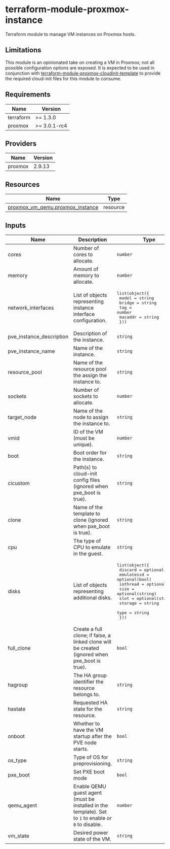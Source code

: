 # terraform-module-proxmox-instance

Terraform module to manage VM instances on Proxmox hosts.

## Limitations

This module is an opinionated take on creating a VM in Proxmox; not all possible configuration options are exposed. It is expected to be used in conjunction with [terraform-module-proxmox-cloudinit-template](https://github.com/glitchcrab/terraform-module-proxmox-cloudinit-template) to provide the required cloud-init files for this module to consume.

<!-- BEGIN_TF_DOCS -->
## Requirements

| Name | Version |
|------|---------|
| terraform | >= 1.3.0 |
| proxmox | >= 3.0.1-rc4 |

## Providers

| Name | Version |
|------|---------|
| proxmox | 2.9.13 |

## Resources

| Name | Type |
|------|------|
| [proxmox_vm_qemu.proxmox_instance](https://registry.terraform.io/providers/Telmate/proxmox/latest/docs/resources/vm_qemu) | resource |

## Inputs

| Name | Description | Type | Required |
|------|-------------|------|:--------:|
| cores | Number of cores to allocate. | `number` | yes |
| memory | Amount of memory to allocate. | `number` | yes |
| network_interfaces | List of objects representing instance interface configuration. | <pre>list(object({<br>    model   = string<br>    bridge  = string<br>    tag     = number<br>    macaddr = string<br>  }))</pre> | yes |
| pve_instance_description | Description of the instance. | `string` | yes |
| pve_instance_name | Name of the instance. | `string` | yes |
| resource_pool | Name of the resource pool the assign the instance to. | `string` | yes |
| sockets | Number of sockets to allocate. | `number` | yes |
| target_node | Name of the node to assign the instance to. | `string` | yes |
| vmid | ID of the VM (must be unique). | `number` | yes |
| boot | Boot order for the instance. | `string` | no |
| cicustom | Path(s) to cloud-init config files (ignored when pxe_boot is true). | `string` | no |
| clone | Name of the template to clone (ignored when pxe_boot is true). | `string` | no |
| cpu | The type of CPU to emulate in the guest. | `string` | no |
| disks | List of objects representing additional disks. | <pre>list(object({<br>    discard    = optional(bool)<br>    emulatessd = optional(bool)<br>    iothread   = optional(bool)<br>    size       = optional(string)<br>    slot       = optional(string)<br>    storage    = string<br>    type       = string<br>  }))</pre> | no |
| full_clone | Create a full clone; if false, a linked clone will be created (ignored when pxe_boot is true). | `bool` | no |
| hagroup | The HA group identifier the resource belongs to. | `string` | no |
| hastate | Requested HA state for the resource. | `string` | no |
| onboot | Whether to have the VM startup after the PVE node starts. | `bool` | no |
| os_type | Type of OS for preprovisioning. | `string` | no |
| pxe_boot | Set PXE boot mode | `bool` | no |
| qemu_agent | Enable QEMU guest agent (must be installed in the template). Set to `1` to enable or `0` to disable. | `number` | no |
| vm_state | Desired power state of the VM. | `string` | no |
<!-- END_TF_DOCS -->
